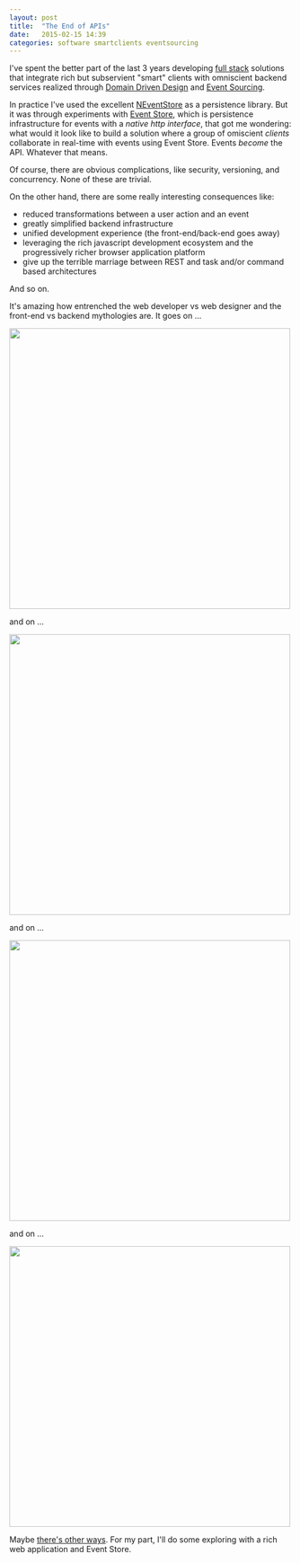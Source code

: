 ```yaml
---
layout: post
title:  "The End of APIs"
date:   2015-02-15 14:39
categories: software smartclients eventsourcing
---
```

I've spent the better part of the last 3 years developing [full stack](http://www.laurencegellert.com/2012/08/what-is-a-full-stack-developer/) solutions that integrate rich but subservient "smart" clients with omniscient backend services realized through [Domain Driven Design](http://amzn.com/0321125215) and [Event Sourcing](https://msdn.microsoft.com/en-us/library/jj554200.aspx).

In practice I've used the excellent [NEventStore](http://neventstore.org/) as a persistence library.  But it was through experiments with [Event Store](https://geteventstore.com/), which is persistence infrastructure for events with a *native http interface*, that got me wondering: what would it look like to build a solution where a group of omiscient *clients* collaborate in real-time with events using Event Store.  Events _become_ the API.  Whatever that means.

Of course, there are obvious complications, like security, versioning, and concurrency.  None of these are trivial.

On the other hand, there are some really interesting consequences like:

* reduced transformations between a user action and an event
* greatly simplified backend infrastructure
* unified development experience (the front-end/back-end goes away)
* leveraging the rich javascript development ecosystem and the progressively richer browser application platform
* give up the terrible marriage between REST and task and/or command based architectures

And so on.

It's amazing how entrenched the web developer vs web designer and the front-end vs backend mythologies are.  It goes on ...

<img width=500 src="http://blog.salsitasoft.com/content/images/2015/01/Front-End-Developers-3.png"/>

and on ...

<img width=500 src="http://osudb.weebly.com/uploads/2/1/5/0/21507750/6247844_orig.png" />

and on ...

<img width=500 src="http://www.commitstrip.com/wp-content/uploads/2014/08/Strips-front-end-vs-le-back-end-650-finalenglish.jpg" />

and on ...

<img width=500 src="http://rlv.zcache.com/web_developers_do_it_on_the_back_end_tshirt-r8f9b568de9ef4da5a7e47f48c385721f_8nhmi_512.jpg" />

Maybe [there's other ways](https://www.firebase.com/).  For my part, I'll do some exploring with a rich web application and Event Store.



